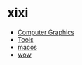 
# xixi

- [Computer Graphics](./computerGraphics/index.md)
- [Tools](./tools/index.md)
- [macos](./macos/index.md)
- [wow](./wow/index.md)

